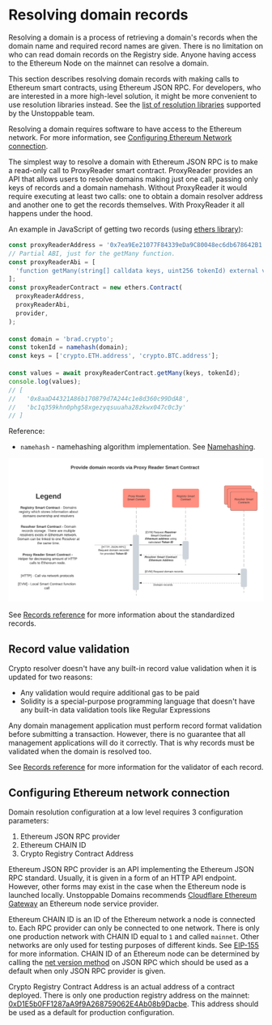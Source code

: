 # Resolving domain records

Resolving a domain is a process of retrieving a domain's records when the domain name and required record names are given. There is no limitation on who can read domain records on the Registry side. Anyone having access to the Ethereum Node on the mainnet can resolve a domain.

This section describes resolving domain records with making calls to Ethereum smart contracts, using Ethereum JSON RPC. For developers, who are interested in a more high-level solution, it might be more convenient to use resolution libraries instead. See the [list of resolution libraries](https://github.com/unstoppabledomains/dot-crypto#resolution-libraries) supported by the Unstoppable team.

Resolving a domain requires software to have access to the Ethereum network. For more information, see [Configuring Ethereum Network connection](resolving-domain-records.md#configuring-ethereum-network-connection).

The simplest way to resolve a domain with Ethereum JSON RPC is to make a read-only call to ProxyReader smart contract. ProxyReader provides an API that allows users to resolve domains making just one call, passing only keys of records and a domain namehash. Without ProxyReader it would require executing at least two calls: one to obtain a domain resolver address and another one to get the records themselves. With ProxyReader it all happens under the hood.

An example in JavaScript of getting two records \(using [ethers library](https://www.npmjs.com/package/ethers)\):

```javascript
const proxyReaderAddress = '0x7ea9Ee21077F84339eDa9C80048ec6db678642B1';
// Partial ABI, just for the getMany function.
const proxyReaderAbi = [
  'function getMany(string[] calldata keys, uint256 tokenId) external view returns (string[] memory)'
];
const proxyReaderContract = new ethers.Contract(
  proxyReaderAddress,
  proxyReaderAbi,
  provider,
);

const domain = 'brad.crypto';
const tokenId = namehash(domain);
const keys = ['crypto.ETH.address', 'crypto.BTC.address'];

const values = await proxyReaderContract.getMany(keys, tokenId);
console.log(values);
// [
//   '0x8aaD44321A86b170879d7A244c1e8d360c99DdA8',
//   'bc1q359khn0phg58xgezyqsuuaha28zkwx047c0c3y'
// ]
```

Reference:

* `namehash` - namehashing algorithm implementation. See [Namehashing](namehashing.md).

![](../.gitbook/assets/provide_domain_records_via_proxy_reader_smart_contract.png)

See [Records reference](records-reference.md) for more information about the standardized records.

## Record value validation

Crypto resolver doesn't have any built-in record value validation when it is updated for two reasons:

* Any validation would require additional gas to be paid
* Solidity is a special-purpose programming language that doesn't have any built-in data validation tools like Regular Expressions

Any domain management application must perform record format validation before submitting a transaction. However, there is no guarantee that all management applications will do it correctly. That is why records must be validated when the domain is resolved too.

See [Records reference](records-reference.md) for more information for the validator of each record.

## Configuring Ethereum network connection

Domain resolution configuration at a low level requires 3 configuration parameters:

1. Ethereum JSON RPC provider
2. Ethereum CHAIN ID
3. Crypto Registry Contract Address

Ethereum JSON RPC provider is an API implementing the Ethereum JSON RPC standard. Usually, it is given in a form of an HTTP API endpoint. However, other forms may exist in the case when the Ethereum node is launched locally. Unstoppable Domains recommends [Cloudflare Ethereum Gateway](https://developers.cloudflare.com/distributed-web/ethereum-gateway) an Ethereum node service provider.

Ethereum CHAIN ID is an ID of the Ethereum network a node is connected to. Each RPC provider can only be connected to one network. There is only one production network with CHAIN ID equal to `1` and called `mainnet`. Other networks are only used for testing purposes of different kinds. See [EIP-155](https://eips.ethereum.org/EIPS/eip-155) for more information. CHAIN ID of an Ethereum node can be determined by calling the [net version method](https://eth.wiki/json-rpc/API#net_version) on JSON RPC which should be used as a default when only JSON RPC provider is given.

Crypto Registry Contract Address is an actual address of a contract deployed. There is only one production registry address on the mainnet: [0xD1E5b0FF1287aA9f9A268759062E4Ab08b9Dacbe](https://etherscan.io/address/0xD1E5b0FF1287aA9f9A268759062E4Ab08b9Dacbe). This address should be used as a default for production configuration.

